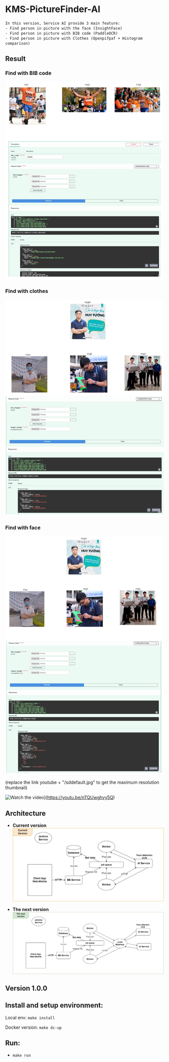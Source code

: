 # KMS-PictureFinder-AI
```
In this version, Service AI provide 3 main feature:
- Find person in picture with the face (InsightFace)
- Find person in picture with BIB code (PaddleOCR)
- Find person in picture with Clothes (Openpifpaf + Histogram comparison)
```

## Result
### Find with BIB code
![](./assets/images/bib-findor.jpg)
### Find with clothes
![](./assets/images/clothe-findor.jpg)
### Find with face
![](./assets/images/face-findor.jpg)

(replace the link youtube + "/sddefault.jpg" to get the maximum resolution thumbnail)

![Watch the video](https://img.youtube.com/vi/nTQUwghvy5Q/maxresdefault.jpg)](https://youtu.be/nTQUwghvy5Q)

## Architecture

* **Current version**
![](./assets/images/architect_1.png)

* **The next version**
![](./assets/images/architect_2.png)

## Version 1.0.0

## Install and setup environment:

Local env:
`make install`

Docker version:
`make dc-up`

## Run:
- `make run`
